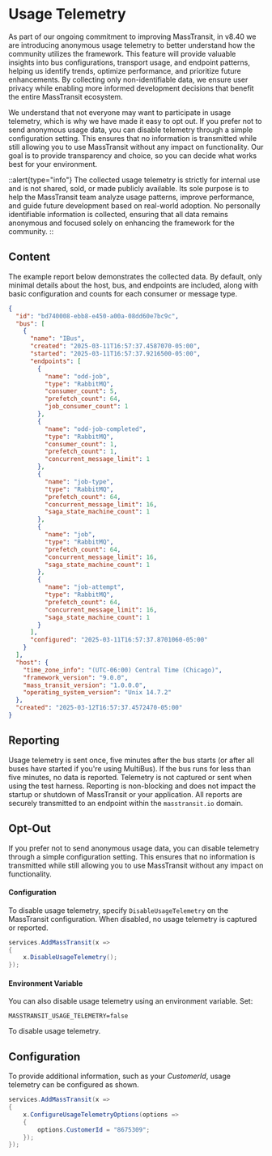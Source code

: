 # Usage Telemetry

As part of our ongoing commitment to improving MassTransit, in v8.40 we are introducing anonymous usage telemetry to better understand how the community utilizes the framework. This feature will provide valuable insights into bus configurations, transport usage, and endpoint patterns, helping us identify trends, optimize performance, and prioritize future enhancements. By collecting only non-identifiable data, we ensure user privacy while enabling more informed development decisions that benefit the entire MassTransit ecosystem.

We understand that not everyone may want to participate in usage telemetry, which is why we have made it easy to opt out. If you prefer not to send anonymous usage data, you can disable telemetry through a simple configuration setting. This ensures that no information is transmitted while still allowing you to use MassTransit without any impact on functionality. Our goal is to provide transparency and choice, so you can decide what works best for your environment.

::alert{type="info"}
The collected usage telemetry is strictly for internal use and is not shared, sold, or made publicly available. Its sole purpose is to help the MassTransit team analyze usage patterns, improve performance, and guide future development based on real-world adoption. No personally identifiable information is collected, ensuring that all data remains anonymous and focused solely on enhancing the framework for the community.
::

## Content

The example report below demonstrates the collected data. By default, only minimal details about the host, bus, and endpoints are included, along with basic configuration and counts for each consumer or message type.

```json
{
  "id": "bd740008-ebb8-e450-a00a-08dd60e7bc9c",
  "bus": [
    {
      "name": "IBus",
      "created": "2025-03-11T16:57:37.4587070-05:00",
      "started": "2025-03-11T16:57:37.9216500-05:00",
      "endpoints": [
        {
          "name": "odd-job",
          "type": "RabbitMQ",
          "consumer_count": 5,
          "prefetch_count": 64,
          "job_consumer_count": 1
        },
        {
          "name": "odd-job-completed",
          "type": "RabbitMQ",
          "consumer_count": 1,
          "prefetch_count": 1,
          "concurrent_message_limit": 1
        },
        {
          "name": "job-type",
          "type": "RabbitMQ",
          "prefetch_count": 64,
          "concurrent_message_limit": 16,
          "saga_state_machine_count": 1
        },
        {
          "name": "job",
          "type": "RabbitMQ",
          "prefetch_count": 64,
          "concurrent_message_limit": 16,
          "saga_state_machine_count": 1
        },
        {
          "name": "job-attempt",
          "type": "RabbitMQ",
          "prefetch_count": 64,
          "concurrent_message_limit": 16,
          "saga_state_machine_count": 1
        }
      ],
      "configured": "2025-03-11T16:57:37.8701060-05:00"
    }
  ],
  "host": {
    "time_zone_info": "(UTC-06:00) Central Time (Chicago)",
    "framework_version": "9.0.0",
    "mass_transit_version": "1.0.0.0",
    "operating_system_version": "Unix 14.7.2"
  },
  "created": "2025-03-12T16:57:37.4572470-05:00"
}
```

## Reporting

Usage telemetry is sent once, five minutes after the bus starts (or after all buses have started if you're using MultiBus). If the bus runs for less than five minutes, no data is reported. Telemetry is not captured or sent when using the test harness. Reporting is non-blocking and does not impact the startup or shutdown of MassTransit or your application. All reports are securely transmitted to an endpoint within the `masstransit.io` domain.

## Opt-Out

If you prefer not to send anonymous usage data, you can disable telemetry through a simple configuration setting. This ensures that no information is transmitted while still allowing you to use MassTransit without any impact on functionality.

#### Configuration 

To disable usage telemetry, specify `DisableUsageTelemetry` on the MassTransit configuration. When disabled, no usage telemetry is captured or reported.

```csharp
services.AddMassTransit(x =>
{
    x.DisableUsageTelemetry();
});
```

#### Environment Variable

You can also disable usage telemetry using an environment variable. Set:

`MASSTRANSIT_USAGE_TELEMETRY=false`

To disable usage telemetry. 

## Configuration 

To provide additional information, such as your _CustomerId_, usage telemetry can be configured as shown.

```csharp
services.AddMassTransit(x =>
{
    x.ConfigureUsageTelemetryOptions(options =>
    {
        options.CustomerId = "8675309";
    });
});
```


